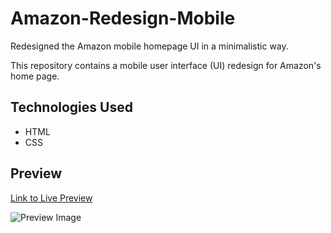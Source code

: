 # Amazon-Redesign-Mobile
Redesigned the Amazon mobile homepage UI in a minimalistic way.

This repository contains a mobile user interface (UI) redesign for Amazon's home page.

## Technologies Used

- HTML
- CSS

## Preview

[Link to Live Preview](azclone.netlify.app)

![Preview Image](preview.png)
